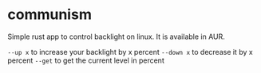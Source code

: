 # communism
Simple rust app to control backlight on linux. It is available in AUR.

`--up x` to increase your backlight by x percent
`--down x` to decrease it by x percent
`--get` to get the current level in percent